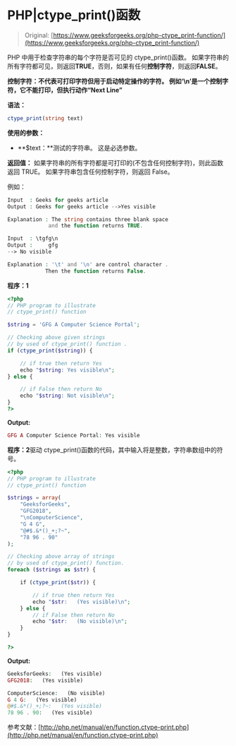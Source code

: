 # PHP|ctype_print()函数

> Original: [https://www.geeksforgeeks.org/php-ctype_print-function/](https://www.geeksforgeeks.org/php-ctype_print-function/)

PHP 中用于检查字符串的每个字符是否可见的 ctype_print()函数。 如果字符串的所有字符都可见，则返回**TRUE**，否则，如果有任何**控制字符**，则返回**FALSE**。

**控制字符：**不代表可打印字符但用于启动特定操作的字符。 例如**‘\n’**是一个控制字符，它不能打印，但执行动作**“Next Line”**

**语法：**

```php
ctype_print(string text)

```

**使用的参数：**

*   **$text：**测试的字符串。 这是必选参数。

**返回值：**
如果字符串的所有字符都是可打印的(不包含任何控制字符)，则此函数返回 TRUE。 如果字符串包含任何控制字符，则返回 False。

例如：

```php
Input  : Geeks for geeks article
Output : Geeks for geeks article -->Yes visible

Explanation : The string contains three blank space 
             and the function returns TRUE. 

Input  : \tgfg\n
Output :     gfg
--> No visible

Explanation : '\t' and '\n' are control character .
            Then the function returns False.

```

**程序：1**

```php
<?php
// PHP program to illustrate 
// ctype_print() function 

$string = 'GFG A Computer Science Portal';

// Checking above given strings 
// by used of ctype_print() function .
if (ctype_print($string)) {

    // if true then return Yes
    echo "$string: Yes visible\n";
} else {

    // if False then return No
    echo "$string: Not visible\n";
}
?>
```

**Output:**

```php
GFG A Computer Science Portal: Yes visible

```

**程序：2**驱动 ctype_print()函数的代码，其中输入将是整数，字符串数组中的符号。

```php
<?php
// PHP program to illustrate
// ctype_print() function 

$strings = array(
    "GeeksforGeeks",
    "GFG2018",
    "\nComputerScience",
    "G 4 G",
    "@#$.&*()_+;?~",
    "78 96 . 90"
);

// Checking above array of strings 
// by used of ctype_print() function.
foreach ($strings as $str) {

    if (ctype_print($str)) {

        // if true then return Yes
        echo "$str:   (Yes visible)\n";
    } else {
        // if False then return No
        echo "$str:   (No visible)\n";
    }
}

?>
```

**Output:**

```php
GeeksforGeeks:   (Yes visible)
GFG2018:   (Yes visible)

ComputerScience:   (No visible)
G 4 G:   (Yes visible)
@#$.&*()_+;?~:   (Yes visible)
78 96 . 90:   (Yes visible)

```

参考文献：[http://php.net/manual/en/function.ctype-print.php](http://php.net/manual/en/function.ctype-print.php)